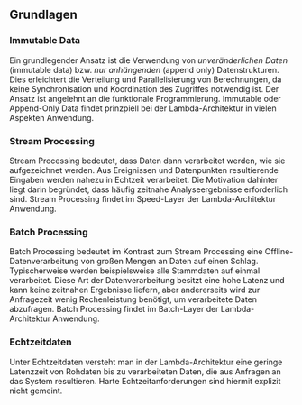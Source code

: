 ## Grundlagen

### Immutable Data

Ein grundlegender Ansatz ist die Verwendung von *unveränderlichen Daten* (immutable data) bzw. *nur anhängenden* (append only) Datenstrukturen. Dies erleichtert die Verteilung und Parallelisierung von Berechnungen, da keine Synchronisation und Koordination des Zugriffes notwendig ist. Der Ansatz ist angelehnt an die funktionale Programmierung. Immutable oder Append-Only Data findet prinzpiell bei der Lambda-Architektur in vielen Aspekten Anwendung.

### Stream Processing

Stream Processing bedeutet, dass Daten dann verarbeitet werden, wie sie aufgezeichnet werden. Aus Ereignissen und Datenpunkten resultierende Eingaben werden nahezu in Echtzeit verarbeitet. Die Motivation dahinter liegt darin begründet, dass häufig zeitnahe Analyseergebnisse erforderlich sind. Stream Processing findet im Speed-Layer der Lambda-Architektur Anwendung.

### Batch Processing

Batch Processing bedeutet im Kontrast zum Stream Processing eine Offline-Datenverarbeitung von großen Mengen an Daten auf einen Schlag. Typischerweise werden beispielsweise alle Stammdaten auf einmal verarbeitet. Diese Art der Datenverarbeitung besitzt eine hohe Latenz und kann keine zeitnahen Ergebnisse liefern, aber andererseits wird zur Anfragezeit wenig Rechenleistung benötigt, um verarbeitete Daten abzufragen. Batch Processing findet im Batch-Layer der Lambda-Architektur Anwendung.

### Echtzeitdaten

Unter Echtzeitdaten versteht man in der Lambda-Architektur eine geringe Latenzzeit von Rohdaten bis zu verarbeiteten Daten, die aus Anfragen an das System resultieren. Harte Echtzeitanforderungen sind hiermit explizit nicht gemeint.